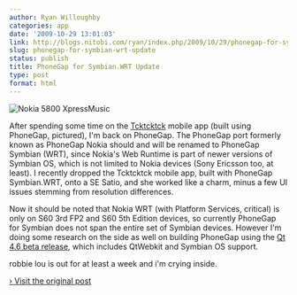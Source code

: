 ```yaml
---
author: Ryan Willoughby
categories: app
date: '2009-10-29 13:01:03'
link: http://blogs.nitobi.com/ryan/index.php/2009/10/29/phonegap-for-symbian-wrt-update/
slug: phonegap-for-symbian-wrt-update
status: publish
title: PhoneGap for Symbian.WRT Update
type: post
format: html
---
```


![Nokia 5800 XpressMusic](http://blogs.nitobi.com/ryan/wp-content/uploads/2009/10/Nokia-5800-XpressMusic1.png)

After spending some time on the [Tcktcktck](http://tcktcktck.org) mobile app (built using PhoneGap, pictured), I'm back on PhoneGap. The PhoneGap port formerly known as PhoneGap Nokia should and will be renamed to PhoneGap Symbian (WRT), since Nokia's Web Runtime is part of newer versions of Symbian OS, which is not limited to Nokia devices (Sony Ericsson too, at least). I recently dropped the Tcktcktck mobile app, built with PhoneGap Symbian.WRT, onto a SE Satio, and she worked like a charm, minus a few UI issues stemming from resolution differences.

Now it should be noted that Nokia WRT (with Platform Services, critical) is only on S60 3rd FP2 and S60 5th Edition devices, so currently PhoneGap for Symbian does not span the entire set of Symbian devices. However I'm doing some research on the side as well on building PhoneGap using the [Qt 4.6 beta release](http://qt.nokia.com/developer/qt-4.6-preview), which includes QtWebkit and Symbian OS support.

robbie lou is out for at least a week and i'm crying inside.

[› Visit the original post](http://blogs.nitobi.com/ryan/index.php/2009/10/29/phonegap-for-symbian-wrt-update/)
